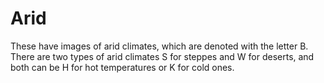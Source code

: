 # Arid
These have images of arid climates, which are denoted with the letter B. There are two types of arid climates S for steppes and W for deserts, and both can be H for hot temperatures or K for cold ones.
